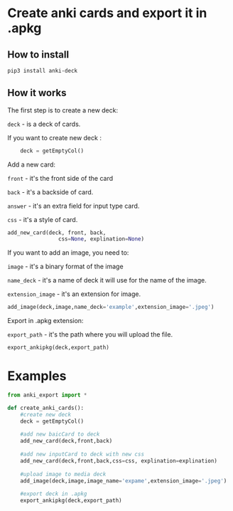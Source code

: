 # Create anki cards and export it in .apkg

## How to install

```bash
pip3 install anki-deck
```


## How it works
The first step is to create a new deck:

`deck` - is a deck of cards.

If you want to create new deck :
```python
    deck = getEmptyCol()
```
 Add a new card:

`front` - it's the front side of the card

`back` - it's a backside of card. 

`answer` - it's an extra field for input type card.

`css` - it's a style of card.


```python
add_new_card(deck, front, back,
                css=None, explination=None)
```
If you want to add an image, you need to:

`image` - it's a binary format of the image

`name_deck` - it's a name of deck it will use for the name of the image.

`extension_image` - it's an extension for image.

```python
add_image(deck,image,name_deck='example',extension_image='.jpeg')
```

Export in .apkg extension:

`export_path` - it's the path where you will upload the file.

```python
export_ankipkg(deck,export_path)
```

# Examples
```python
from anki_export import *

def create_anki_cards():
    #create new deck
    deck = getEmptyCol()
    
    #add new baicCard to deck
    add_new_card(deck,front,back)
    
    #add new inputCard to deck with new css 
    add_new_card(deck,front,back,css=css, explination=explination)
    
    #upload image to media deck
    add_image(deck,image,image_name='expame',extension_image='.jpeg')
    
    #export deck in .apkg
    export_ankipkg(deck,export_path)
        
      
```